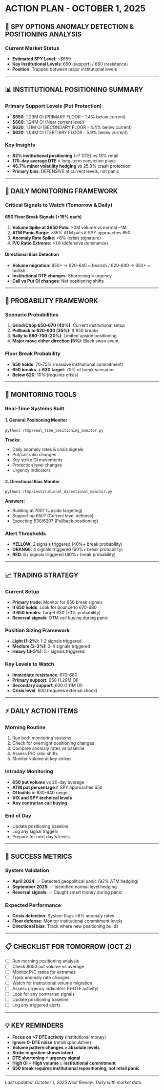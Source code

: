 # ACTION PLAN - OCTOBER 1, 2025

## 🎯 SPY OPTIONS ANOMALY DETECTION & POSITIONING ANALYSIS

### Current Market Status
- **Estimated SPY Level**: ~$659
- **Key Institutional Levels**: 650 (support) / 660 (resistance)
- **Position**: Trapped between major institutional levels

---

## 📊 INSTITUTIONAL POSITIONING SUMMARY

### Primary Support Levels (Put Protection)
- **$650**: 1.29M OI (PRIMARY FLOOR - 1.4% below current)
- **$660**: 1.24M OI (Near current level)
- **$630**: 1.11M OI (SECONDARY FLOOR - 4.4% below current)
- **$620**: 1.04M OI (TERTIARY FLOOR - 5.9% below current)

### Key Insights
- **82% institutional positioning** (>7 DTE) vs 18% retail
- **170-day average DTE** = long-term conviction plays
- **46.7% minor volatility hedging** vs 25.8% crash protection
- **Primary bias**: DEFENSIVE at current levels, not panic

---

## 🚨 DAILY MONITORING FRAMEWORK

### Critical Signals to Watch (Tomorrow & Daily)

#### 650 Floor Break Signals (+15% each)
1. **Volume Spike at $650 Puts**: >2M volume vs normal ~1M
2. **ATM Panic Surge**: >35% ATM puts if SPY approaches 650
3. **Anomaly Rate Spike**: >8% (crisis signature)
4. **P/C Ratio Extreme**: >1.8 (defensive dominance)

#### Directional Bias Detection
- **Volume migration**: 650+ → 620-640 = bearish / 620-640 → 650+ = bullish
- **Institutional DTE changes**: Shortening = urgency
- **Call vs Put OI changes**: Net positioning shifts

---

## 🎯 PROBABILITY FRAMEWORK

### Scenario Probabilities
1. **Grind/Chop 650-670 (40%)**: Current institutional setup
2. **Pullback to 620-630 (35%)**: If 650 breaks
3. **Rally to 680-700 (20%)**: Limited upside positioning
4. **Major move either direction (5%)**: Black swan event

### Floor Break Probability
- **650 holds**: 70-75% (massive institutional commitment)
- **650 breaks → 630 target**: 70% of break scenarios
- **Below 620**: 10% (requires crisis)

---

## 🔧 MONITORING TOOLS

### Real-Time Systems Built

#### 1. General Positioning Monitor
```bash
python3 /tmp/real_time_positioning_monitor.py
```
**Tracks:**
- Daily anomaly rates & crisis signals
- Put/call ratio changes  
- Key strike OI movements
- Protection level changes
- Urgency indicators

#### 2. Directional Bias Monitor
```bash
python3 /tmp/institutional_directional_monitor.py
```
**Answers:**
- Building at 700? (Upside targeting)
- Supporting 650? (Current level defense)
- Expecting 630/620? (Pullback positioning)

### Alert Thresholds
- **YELLOW**: 2 signals triggered (40%+ break probability)
- **ORANGE**: 4 signals triggered (60%+ break probability)
- **RED**: 6+ signals triggered (80%+ break probability)

---

## 📈 TRADING STRATEGY

### Current Setup
- **Primary trade**: Monitor for 650 break signals
- **If 650 holds**: Look for bounce to 670-680
- **If 650 breaks**: Target 630 (70% probability)
- **Reversal signals**: OTM call buying during panic

### Position Sizing Framework
- **Light (1-2%)**: 1-2 signals triggered
- **Medium (2-3%)**: 3-4 signals triggered  
- **Heavy (3-5%)**: 5+ signals triggered

### Key Levels to Watch
- **Immediate resistance**: 670-680
- **Primary support**: 650 (1.29M OI)
- **Secondary support**: 630 (1.11M OI)
- **Crisis level**: 600 (requires external shock)

---

## ⚡ DAILY ACTION ITEMS

### Morning Routine
1. Run both monitoring systems
2. Check for overnight positioning changes
3. Compare anomaly rates vs baseline
4. Assess P/C ratio shifts
5. Monitor volume at key strikes

### Intraday Monitoring
- **650 put volume** vs 20-day average
- **ATM put percentage** if SPY approaches 650
- **OI builds** in 630-640 range
- **VIX and SPY technical levels**
- **Any contrarian call buying**

### End of Day
- Update positioning baseline
- Log any signal triggers
- Prepare for next day's levels

---

## 🎯 SUCCESS METRICS

### System Validation
- **April 2024**: ✅ Detected geopolitical panic (92% ATM hedging)
- **September 2025**: ✅ Identified normal level hedging
- **Reversal signals**: ✅ Caught smart money during panic

### Expected Performance
- **Crisis detection**: System flags >8% anomaly rates
- **Floor defense**: Monitor institutional commitment levels
- **Directional bias**: Track where new positioning builds

---

## 📋 CHECKLIST FOR TOMORROW (OCT 2)

- [ ] Run morning positioning analysis
- [ ] Check $650 put volume vs average
- [ ] Monitor P/C ratios for extremes
- [ ] Track anomaly rate changes
- [ ] Watch for institutional volume migration
- [ ] Assess urgency indicators (0-DTE activity)
- [ ] Look for any contrarian signals
- [ ] Update positioning baseline
- [ ] Log any triggered alerts

---

## 💡 KEY REMINDERS

- **Focus on >7 DTE activity** (institutional money)
- **Ignore 0-DTE noise** (retail/speculative)
- **Volume pattern changes > absolute levels**
- **Strike migration shows intent**
- **DTE shortening = urgency signal**
- **High OI + High volume = institutional commitment**
- **650 break requires institutional repositioning, not retail panic**

---

*Last Updated: October 1, 2025*
*Next Review: Daily with market data*